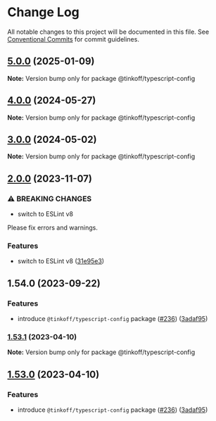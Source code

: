 # Change Log

All notable changes to this project will be documented in this file.
See [Conventional Commits](https://conventionalcommits.org) for commit guidelines.

## [5.0.0](https://github.com/tramvaijs/linters/compare/v4.2.0...v5.0.0) (2025-01-09)

**Note:** Version bump only for package @tinkoff/typescript-config





## [4.0.0](https://github.com/tramvaijs/linters/compare/v3.1.1...v4.0.0) (2024-05-27)

**Note:** Version bump only for package @tinkoff/typescript-config





## [3.0.0](https://github.com/tramvaijs/linters/compare/v2.0.5...v3.0.0) (2024-05-02)

**Note:** Version bump only for package @tinkoff/typescript-config





## [2.0.0](https://github.com/tramvaijs/linters/compare/v1.54.4...v2.0.0) (2023-11-07)


### ⚠ BREAKING CHANGES

* switch to ESLint v8

Please fix errors and warnings.

### Features

* switch to ESLint v8 ([31e95e3](https://github.com/tramvaijs/linters/commit/31e95e3464b229710cc3fa8822ec988a8d9cbc16))



## 1.54.0 (2023-09-22)


### Features

* introduce `@tinkoff/typescript-config` package ([#236](https://github.com/tramvaijs/linters/issues/236)) ([3adaf95](https://github.com/tramvaijs/linters/commit/3adaf95f22a082e9f89f9cf3f1828c86b28a40ac))



### [1.53.1](https://github.com/tramvaijs/linters/compare/v1.53.0...v1.53.1) (2023-04-10)

**Note:** Version bump only for package @tinkoff/typescript-config





## [1.53.0](https://github.com/tramvaijs/linters/compare/v1.52.1...v1.53.0) (2023-04-10)


### Features

* introduce `@tinkoff/typescript-config` package ([#236](https://github.com/tramvaijs/linters/issues/236)) ([3adaf95](https://github.com/tramvaijs/linters/commit/3adaf95f22a082e9f89f9cf3f1828c86b28a40ac))
